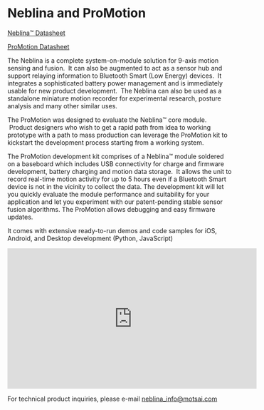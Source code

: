 Neblina and ProMotion
========

 [Neblina™ Datasheet](https://cdn.shopify.com/s/files/1/0943/8598/files/Neblina-CoreTechnicalSpecificationsRevB.pdf)

[ProMotion Datasheet](https://cdn.shopify.com/s/files/1/0943/8598/files/ProMotionEvaluationBoard-TechnicalFeaturesRevA.pdf)


The Neblina is a complete system-on-module solution for 9-axis motion sensing and fusion.  It can also be augmented to act as a sensor hub and support relaying information to Bluetooth Smart (Low Energy) devices.  It integrates a sophisticated battery power management and is immediately usable for new product development.  The Neblina can also be used as a standalone miniature motion recorder for experimental research, posture analysis and many other similar uses.

The ProMotion was designed to evaluate the Neblina™ core module.  Product designers who wish to get a rapid path from idea to working prototype with a path to mass production can leverage the ProMotion kit to kickstart the development process starting from a working system.

The ProMotion development kit comprises of a Neblina™ module soldered on a baseboard which includes USB connectivity for charge and firmware development, battery charging and motion data storage.  It allows the unit to record real-time motion activity for up to 5 hours even if a Bluetooth Smart device is not in the vicinity to collect the data. The development kit will let you quickly evaluate the module performance and suitability for your application and let you experiment with our patent-pending stable sensor fusion algorithms. The ProMotion allows debugging and easy firmware updates.

It comes with extensive ready-to-run demos and code samples for iOS, Android, and Desktop development (Python, JavaScript)

<p><iframe width="560" height="315" src="https://www.youtube.com/embed/4Nhu2cyzSTw" frameborder="0" allowfullscreen=""></iframe></p>

For technical product inquiries, please e-mail [neblina_info@motsai.com](neblina_info@motsai.com)
